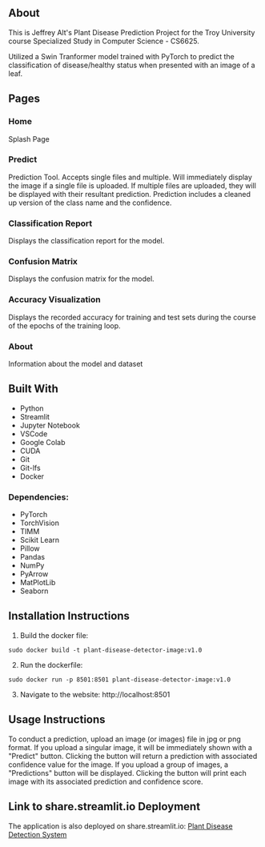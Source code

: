 ## About
This is Jeffrey Alt's Plant Disease Prediction Project for the Troy University course Specialized Study in Computer Science - CS6625.

Utilized a Swin Tranformer model trained with PyTorch to predict the classification of disease/healthy status when presented with an image of a leaf.

## Pages

### Home
Splash Page

### Predict
Prediction Tool. Accepts single files and multiple. Will immediately display the image if a single file is uploaded. If multiple files are uploaded, they will be displayed with their resultant prediction. Prediction includes a cleaned up version of the class name and the confidence.

### Classification Report 
Displays the classification report for the model.

### Confusion Matrix
Displays the confusion matrix for the model.

### Accuracy Visualization
Displays the recorded accuracy for training and test sets during the course of the epochs of the training loop.

### About
Information about the model and dataset

## Built With
* Python 
* Streamlit
* Jupyter Notebook
* VSCode
* Google Colab
* CUDA
* Git
* Git-lfs
* Docker

### Dependencies:
* PyTorch
* TorchVision
* TIMM
* Scikit Learn
* Pillow
* Pandas
* NumPy
* PyArrow
* MatPlotLib
* Seaborn

## Installation Instructions
1. Build the docker file:
```
sudo docker build -t plant-disease-detector-image:v1.0
```
2. Run the dockerfile:
```
sudo docker run -p 8501:8501 plant-disease-detector-image:v1.0
```
3. Navigate to the website: http://localhost:8501

## Usage Instructions
To conduct a prediction, upload an image (or images) file in jpg or png format. If you upload a singular image, it will be immediately shown with a "Predict" button. Clicking the button will return a prediction with associated confidence value for the image. If you upload a group of images, a "Predictions" button will be displayed. Clicking the button will print each image with its associated prediction and confidence score.

## Link to share.streamlit.io Deployment
The application is also deployed on share.streamlit.io:
[Plant Disease Detection System](https://plantdiseasedetector-jeffreytalt.streamlit.app/)
